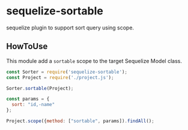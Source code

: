 # sequelize-sortable
sequelize plugin to support sort query using scope.

## HowToUse

This module add a `sortable` scope to the target Sequelize Model class.

```javascript
const Sorter = require('sequelize-sortable');
const Project = require('./project.js');

Sorter.sortable(Project);

const params = {
  sort: "id,-name"
};

Project.scope({method: ["sortable", params]).findAll();
```
